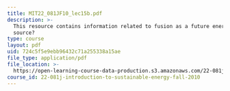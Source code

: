 ```yaml
---
title: MIT22_081JF10_lec15b.pdf
description: >-
  This resource contains information related to fusion as a future energy
  source?
type: course
layout: pdf
uid: 724c5f5e9ebb96432c71a255338a15ae
file_type: application/pdf
file_location: >-
  https://open-learning-course-data-production.s3.amazonaws.com/22-081j-introduction-to-sustainable-energy-fall-2010/724c5f5e9ebb96432c71a255338a15ae_MIT22_081JF10_lec15b.pdf
course_id: 22-081j-introduction-to-sustainable-energy-fall-2010
---
```

